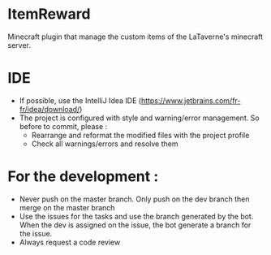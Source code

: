 # ItemReward
Minecraft plugin that manage the custom items of the LaTaverne's minecraft server.

# IDE
* If possible, use the IntelliJ Idea IDE (https://www.jetbrains.com/fr-fr/idea/download/)
* The project is configured with style and warning/error management. So before to commit, please :
  - Rearrange and reformat the modified files with the project profile
  - Check all warnings/errors and resolve them

# For the development :
* Never push on the master branch. Only push on the dev branch then merge on the master branch
* Use the issues for the tasks and use the branch generated by the bot. When the dev is assigned on the issue, the bot generate a branch for the issue.
* Always request a code review
